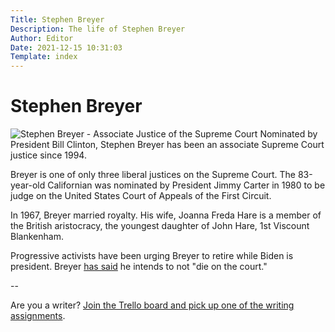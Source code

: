 ```yaml
---
Title: Stephen Breyer
Description: The life of Stephen Breyer
Author: Editor
Date: 2021-12-15 10:31:03
Template: index
---
```

# Stephen Breyer
![Stephen Breyer - Associate Justice of the Supreme Court](%assets_url%/stephen-breyer.jpg)
Nominated by President Bill Clinton, Stephen Breyer has been an associate Supreme Court justice since 1994.

Breyer is one of only three liberal justices on the Supreme Court. The 83-year-old Californian was nominated by President Jimmy Carter in 1980 to be judge on the United States Court of Appeals of the First Circuit.

In 1967, Breyer married royalty. His wife, Joanna Freda Hare is a member of the British aristocracy, the youngest daughter of John Hare, 1st Viscount Blankenham. 

Progressive activists have been urging Breyer to retire while Biden is president. Breyer [has said](https://slate.com/news-and-politics/2021/09/justice-stephen-breyer-retirement-fox-news-sunday.html) he intends to not "die on the court." 

--

Are you a writer? [Join the Trello board and pick up one of the writing assignments](https://trello.com/invite/b/hqZVpPyw/806abc65e602a810e5c44e0c7729ed46/writing-assignments).
